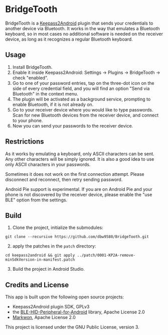 # BridgeTooth

BridgeTooth is a [Keepass2Android][1] plugin that sends your credentials to another device via
Bluetooth. It works in the way that emulates a Bluetooth keyboard, so in most cases no additional
software is needed on the receiver device, as long as it recognizes a regular Bluetooth keyboard.

## Usage

1. Install BridgeTooth.
2. Enable it inside Keepass2Android: Settings -> Plugins -> BridgeTooth -> check "enabled".
3. Go to one of your password entries, tap on the three-dot icon on the side of every credential field,
and you will find an option "Send via Bluetooth" in the context menu.
4. The plugin will be activated as a background service, prompting to enable Bluetooth, if it is not
already on.
5. Go to your receiver device where you would like to type passwords. Scan for new Bluetooth
devices from the receiver device, and connect to your phone.
6. Now you can send your passwords to the receiver device.

## Restrictions

As it works by emulating a keyboard, only ASCII characters can be sent. Any other characters will be
simply ignored. It is also a good idea to use only ASCII characters in your passwords.

Sometimes it does not work on the first connection attempt. Please disconnect and reconnect, then
retry sending password.

Android Pie support is experimental. If you are on Android Pie and your phone is not 
discovered by the receiver device, please enable the "use BLE" option from the settings.

## Build

1. Clone the project, initialize the submodules:

`git clone --recursive https://github.com/dbw9580/BridgeTooth.git`

2. apply the patches in the `patch` directory:

`cd keepass2android && git apply ../patch/0001-KP2A-remove-minSdkVersion-in-manifest.patch`

3. Build the project in Android Studio.

## Credits and License

This app is built upon the following open source projects:
* Keepass2Android plugin SDK, GPLv3
* the [BLE-HID-Peripheral-for-Android][2] library, Apache License 2.0
* [Markwon][3], Apache License 2.0

This project is licensed under the GNU Public License, version 3.

[1]: https://github.com/PhilippC/keepass2android
[2]: https://github.com/kshoji/BLE-HID-Peripheral-for-Android
[3]: https://github.com/noties/Markwon